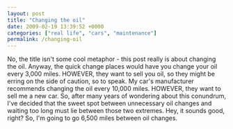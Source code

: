 ```yaml
---
layout: post
title: "Changing the oil"
date: 2009-02-19 13:39:52 +0000
categories: ["real life", "cars", "maintenance"]
permalink: /changing-oil
---
```




No, the title isn\'t some cool metaphor - this post really is about
changing the oil. Anyway, the quick change places would have you change
your oil every 3,000 miles. HOWEVER, they want to sell you oil, so they
might be erring on the side of caution, so to speak. My car\'s
manufacturer recommends changing the oil every 10,000 miles. HOWEVER,
they want to sell me a new car. So, after many years of wondering about
this conundrum, I\'ve decided that the sweet spot between unnecessary
oil changes and waiting too long must lie between those two extremes.
Hey, it sounds good, right? So, I\'m going to go 6,500 miles between oil
changes.




